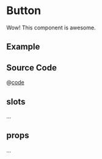 <script>
import demo from '../../../components/Demo.vue'
import btn from '../../../components/examples/button-doc.vue'
export default {
  components: {
    demo,
    btn
  },
  data() {
    return {comp: btn}
  }
}
</script>

# Button

Wow! This component is awesome.

## Example

<demo :componentObject="comp" />

## Source Code

@[code](../.vuepress/components/examples/button-doc.vue)

## slots

...

## props

...
